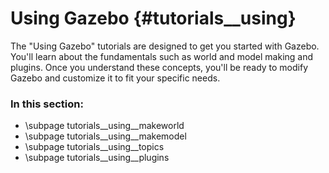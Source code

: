 Using Gazebo {#tutorials__using}
============

The "Using Gazebo" tutorials are designed to get you started with Gazebo. You'll learn about the fundamentals such as world and model making and plugins. Once you understand these concepts, you'll be ready to modify Gazebo and customize it to fit your specific needs.

### In this section: 

- \subpage tutorials__using__makeworld
- \subpage tutorials__using__makemodel
- \subpage tutorials__using__topics
- \subpage tutorials__using__plugins
